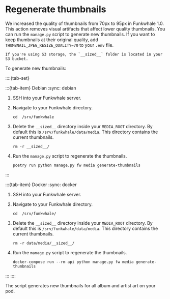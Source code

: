 # Regenerate thumbnails

We increased the quality of thumbnails from 70px to 95px in Funkwhale 1.0. This action removes visual artifacts that affect lower quality thumbnails. You can run the `manage.py` script to generate new thumbnails. If you want to keep thumbnails at their original quality, add `THUMBNAIL_JPEG_RESIZE_QUALITY=70` to your `.env` file.

```{note}
If you're using S3 storage, the `__sized__` folder is located in your S3 bucket.
```

To generate new thumbnails:

::::{tab-set}

:::{tab-item} Debian
:sync: debian

1. SSH into your Funkwhale server.
2. Navigate to your Funkwhale directory.

      ```{code} bash
      cd  /srv/funkwhale
      ```

3. Delete the `__sized__` directory inside your `MEDIA_ROOT` directory. By default this is `/srv/funkwhale/data/media`. This directory contains the current thumbnails.

      ```{code} bash
      rm -r __sized__/
      ```

4. Run the `manage.py` script to regenerate the thumbnails.

      ```{code} bash
      poetry run python manage.py fw media generate-thumbnails
      ```

:::

:::{tab-item} Docker
:sync: docker

1. SSH into your Funkwhale server.
2. Navigate to your Funkwhale directory.

      ```{code} bash
      cd  /srv/funkwhale/
      ```

3. Delete the `__sized__` directory inside your `MEDIA_ROOT` directory. By default this is `/srv/funkwhale/data/media`. This directory contains the current thumbnails.

      ```{code} bash
      rm -r data/media/__sized__/
      ```

4. Run the `manage.py` script to regenerate the thumbnails.

      ```{code} bash
      docker-compose run --rm api python manage.py fw media generate-thumbnails
      ```

:::
::::

The script generates new thumbnails for all album and artist art on your pod.

